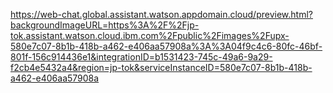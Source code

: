 https://web-chat.global.assistant.watson.appdomain.cloud/preview.html?backgroundImageURL=https%3A%2F%2Fjp-tok.assistant.watson.cloud.ibm.com%2Fpublic%2Fimages%2Fupx-580e7c07-8b1b-418b-a462-e406aa57908a%3A%3A04f9c4c6-80fc-46bf-801f-156c914436e1&integrationID=b1531423-745c-49a6-9a29-f2cb4e5432a4&region=jp-tok&serviceInstanceID=580e7c07-8b1b-418b-a462-e406aa57908a
